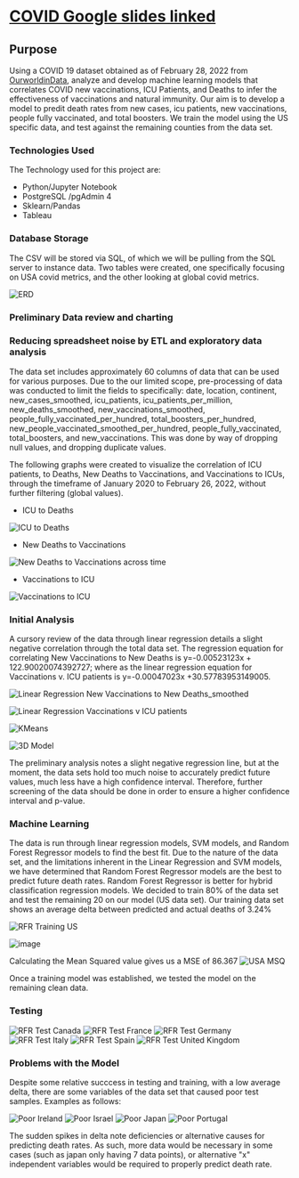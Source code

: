 # [COVID Google slides linked](https://docs.google.com/presentation/d/1rvp-qjYvUckpk5IVLhBNoNzQASPl3vkx3YNAJQ2HaII/edit#slide=id.gf3ad74aadf_0_14)

## Purpose

Using a COVID 19 dataset obtained as of February 28, 2022 from [OurworldinData](https://ourworldindata.org/coronavirus), analyze and develop machine learning models that correlates COVID new vaccinations, ICU Patients, and Deaths to infer the effectiveness of vaccinations and natural immunity. Our aim is to develop a model to predit death rates from new cases, icu patients, new vaccinations, people fully vaccinated, and total boosters. We train the model using the US specific data, and test against the remaining counties from the data set. 

### Technologies Used
The Technology used for this project are:
- Python/Jupyter Notebook
- PostgreSQL /pgAdmin 4
- Sklearn/Pandas
- Tableau

### Database Storage
The CSV will be stored via SQL, of which we will be pulling from the SQL server to instance data. Two tables were created, one specifically focusing on USA covid metrics, and the other looking at global covid metrics.

![ERD](https://user-images.githubusercontent.com/76926631/160034341-b09f97be-7e25-467e-afb0-dc47c80ae71b.png)

### Preliminary Data review and charting

### Reducing spreadsheet noise by ETL and exploratory data analysis

The data set includes approximately 60 columns of data that can be used for various purposes. Due to the our limited scope, pre-processing of data was conducted to limit the fields to specifically: date, location, continent, new_cases_smoothed, icu_patients, icu_patients_per_million, new_deaths_smoothed, new_vaccinations_smoothed, people_fully_vaccinated_per_hundred, total_boosters_per_hundred, new_people_vaccinated_smoothed_per_hundred, people_fully_vaccinated, total_boosters, and new_vaccinations. This was done by way of dropping null values, and dropping duplicate values. 

The following graphs were created to visualize the correlation of ICU patients, to Deaths, New Deaths to Vaccinations, and Vaccinations to ICUs, through the timeframe of January 2020 to February 26, 2022, without further filtering (global values).

- ICU to Deaths

![ICU to Deaths](https://user-images.githubusercontent.com/76926631/156946033-a94b5a36-b30a-4ebe-95b4-b6e794c5846b.PNG)

- New Deaths to Vaccinations

![New Deaths to Vaccinations across time](https://user-images.githubusercontent.com/76926631/156946081-40fe9231-87ae-4fd3-827b-01ccd5f5fe9f.PNG)

- Vaccinations to ICU

![Vaccinations to ICU](https://user-images.githubusercontent.com/76926631/156946083-4b584c6e-ecfb-4e87-9ccb-cb21b488e61a.PNG)

### Initial Analysis
A cursory review of the data through linear regression details a slight negative correlation through the total data set. The regression equation for correlating New Vaccinations to New Deaths is y=-0.00523123x + 122.90020074392727; where as the linear regression equation for Vaccinations v. ICU patients is y=-0.00047023x +30.57783953149005. 

![Linear Regression New Vaccinations to New Deaths_smoothed](https://user-images.githubusercontent.com/76926631/157681511-4f2bc479-2d92-474c-bb95-25b55b9987a5.PNG)

![Linear Regression Vaccinations v ICU patients](https://user-images.githubusercontent.com/76926631/156946248-0ae1fdd8-f2f2-4ad0-9042-28e6a503367f.PNG)

![KMeans](https://user-images.githubusercontent.com/76926631/156951027-1c7163f6-7d13-487e-9db5-4d412ad583e7.PNG)

![3D Model](https://user-images.githubusercontent.com/76926631/156951019-19afa134-b774-402c-bcb7-9e3467440d96.PNG)

The preliminary analysis notes a slight negative regression line, but at the moment, the data sets hold too much noise to accurately predict future values, much less have a high confidence interval. Therefore, further screening of the data should be done in order to ensure a higher confidence interval and p-value. 


### Machine Learning
The data is run through linear regression models, SVM models, and Random Forest Regressor models to find the best fit. Due to the nature of the data set, and the limitations inherent in the Linear Regression and SVM models, we have determined that Random Forest Regressor models are the best to predict future death rates. Random Forest Regressor is better for hybrid classification regression models. We decided to train 80% of the data set and test the remaining 20 on our model (US data set). Our training data set shows an average delta between predicted and actual deaths of 3.24%

![RFR Training US](https://user-images.githubusercontent.com/76926631/159176616-b8ea010b-72c6-4d69-8aef-7abf72990a0a.PNG)

![image](https://user-images.githubusercontent.com/76926631/159732237-9a2f09e0-5fe2-4764-9590-d51888c5a7ba.png)

Calculating the Mean Squared value gives us a MSE of 86.367
![USA MSQ](https://user-images.githubusercontent.com/76926631/160031713-053586d6-7315-4fb2-9808-79a5e1393660.PNG)

Once a training model was established, we tested the model on the remaining clean data.

### Testing

![RFR Test Canada](https://user-images.githubusercontent.com/76926631/159176630-3b0f4637-8026-4529-8251-d3df127fd929.PNG)
![RFR Test France](https://user-images.githubusercontent.com/76926631/159176631-83643b1a-8301-4843-9f83-d89d4ff5041c.PNG)
![RFR Test Germany](https://user-images.githubusercontent.com/76926631/159176632-aca99228-6d15-420a-9ede-ff500e8a5ae9.PNG)
![RFR Test Italy](https://user-images.githubusercontent.com/76926631/159176633-c46e7827-e8c4-413e-8358-ade999a72b98.PNG)
![RFR Test Spain](https://user-images.githubusercontent.com/76926631/159176634-80676c50-e66f-49f4-8cc3-673ef4eeb411.PNG)
![RFR Test United Kingdom](https://user-images.githubusercontent.com/76926631/159176635-afefa56a-8ff5-480e-8a26-7acc219d7f38.PNG)

### Problems with the Model
Despite some relative succcess in testing and training, with a low average delta, there are some variables of the data set that caused poor test samples. Examples as follows:

![Poor Ireland](https://user-images.githubusercontent.com/76926631/159176958-7b6ab066-5148-4553-8686-00c2d3f3977f.PNG)
![Poor Israel](https://user-images.githubusercontent.com/76926631/159176959-2e7bf4fc-6175-4c2d-9793-78c7ea168826.PNG)
![Poor Japan](https://user-images.githubusercontent.com/76926631/159176961-11e95752-5033-4814-88c1-33d74069e94f.PNG)
![Poor Portugal](https://user-images.githubusercontent.com/76926631/159176962-3b740d87-1bbd-4bf4-859f-ba1cb5d71b08.PNG)

The sudden spikes in delta note deficiencies or alternative causes for predicting death rates. As such, more data would be necessary in some cases (such as japan only having 7 data points), or alternative "x" independent variables would be required to properly predict death rate. 
